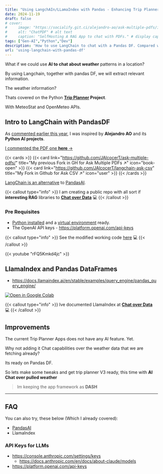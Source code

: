 ```yaml
---
title: "Using LangchAIn/LLamaIndex with Pandas - Enhancing Trip Planner"
date: 2024-11-19
draft: false
# cover:
#     image: "https://socialify.git.ci/alejandro-ao/ask-multiple-pdfs/image?description=1&font=Inter&language=1&name=1&stargazers=1&theme=Auto"
#     alt: "ChatPDF" # alt text
#     caption: "SelfHosting A RAG App to chat with PDFs." # display caption under cover
tags: ["Gen-AI","Python","Dev"]
description: 'How to use LangChain to chat with a Pandas DF. Compared with LlamaIndex Pandas Query Engine'
url: 'using-langchain-with-pandas-df'
---
```


What if we could use **AI to chat about weather** patterns in a location?

By using Langchain, together with pandas DF, we will extract relevant information.

The weather information?

Thats covered on the Python **[Trip Planner](https://github.com/JAlcocerT/Py_Trip_Planner/) Project**.

With MeteoStat and OpenMeteo APIs.

## Intro to LangChain with PandasDF

As [commented earlier this year](https://jalcocert.github.io/JAlcocerT/how-to-chat-with-pdfs/), I was inspired by **Alejandro AO** and its **Python AI projects**.


[I commented the PDF one **here** →](/JAlcocerT/how-to-chat-with-pdfs)


{{< cards >}}
  {{< card link="https://github.com/JAlcocerT/ask-multiple-pdfs/" title="My previous Fork in GH for Ask Multiple PDFs ↗" icon="book-open" >}}
  {{< card link="https://github.com/JAlcocerT/langchain-ask-csv" title="My Fork in Github for Ask CSV ↗" icon="user" >}}
{{< /cards >}}


[LangChain is an alternative](https://jalcocert.github.io/JAlcocerT/how-to-use-pandasAI/#other-foss-ways-to-chat-with-your-data) to [PandasAI](https://jalcocert.github.io/JAlcocerT/how-to-use-pandasAI/).


{{< callout type="info" >}}
I am creating a public repo with all sort if **interesting RAG** libraries to **[Chat over Data](https://github.com/JAlcocerT/Data-Chat)** 💻 
{{< /callout >}}

### Pre Requisites

* [Python installed](https://jalcocert.github.io/JAlcocerT/guide-python/#installing-python-) and a [virtual environment](https://jalcocert.github.io/JAlcocerT/useful-python-stuff/) ready.
* The OpenAI API keys - <https://platform.openai.com/api-keys>


{{< callout type="info" >}}
See the modified working code [here](https://github.com/JAlcocerT/langchain-ask-csv) 💻
{{< /callout >}}


<!-- https://www.youtube.com/watch?v=rFQ5Kmkd4jc -->

{{< youtube "rFQ5Kmkd4jc" >}}

## LlamaIndex and Pandas DataFrames

* https://docs.llamaindex.ai/en/stable/examples/query_engine/pandas_query_engine/

[![Open in Google Colab](https://colab.research.google.com/assets/colab-badge.svg)](https://colab.research.google.com/github/JAlcocerT/Data-Chat/blob/main/LLamaIndex/LLamaPandasDF/llamaindex_pandasDF.ipynb)


{{< callout type="info" >}}
Ive documented LlamaIndex at **[Chat over Data](https://github.com/JAlcocerT/Data-Chat/LLamaIndex)** 💻 
{{< /callout >}}


## Improvements

The current Trip Planner Apps does not have any AI feature. Yet.

Why not adding it Chat capabilities over the weather data that we are fetching already?

Its ready on Pandas DF.

So lets make some tweaks and get trip planner V3 ready, this time with **AI Chat over pulled weather**

> Im keeping the app framework as **DASH**


---

## FAQ


You can also try, these below (Which I already covered):

* [PandasAI](https://jalcocert.github.io/JAlcocerT/how-to-use-pandasAI/)
* LlamaIndex

### API Keys for LLMs

* https://console.anthropic.com/settings/keys
    * https://docs.anthropic.com/en/docs/about-claude/models
* https://platform.openai.com/api-keys